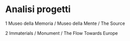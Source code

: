 # Analisi progetti

1 Museo della Memoria / Museo della Mente / The Source

2 Immaterials / Monument / The Flow Towards Europe
